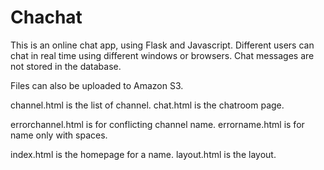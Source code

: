 # Chachat

This is an online chat app, using Flask and Javascript. Different users can chat in real time using different windows or browsers. Chat messages are not stored in the database.

Files can also be uploaded to Amazon S3.

channel.html is the list of channel.
chat.html is the chatroom page.

errorchannel.html is for conflicting channel name.
errorname.html is for name only with spaces.

index.html is the homepage for a name.
layout.html is the layout.
